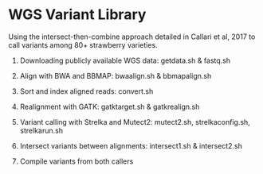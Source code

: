 # WGS Variant Library

Using the intersect-then-combine approach detailed in Callari et al, 2017 to call variants among 80+ strawberry varieties. 

1. Downloading publicly available WGS data: getdata.sh & fastq.sh

2. Align with BWA and BBMAP: bwaalign.sh & bbmapalign.sh

3. Sort and index aligned reads: convert.sh

4. Realignment with GATK: gatktarget.sh & gatkrealign.sh

5. Variant calling with Strelka and Mutect2: mutect2.sh, strelkaconfig.sh, strelkarun.sh

6. Intersect variants between alignments: intersect1.sh & intersect2.sh

7. Compile variants from both callers
